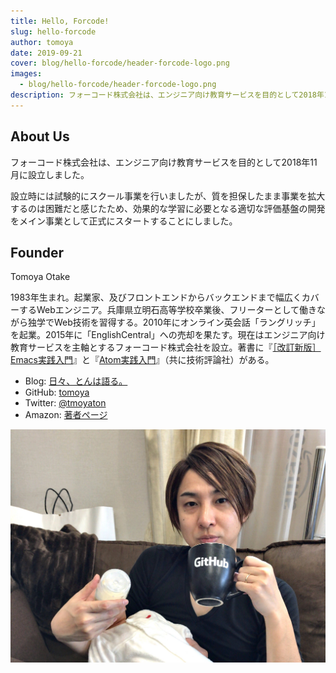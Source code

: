 ```yaml
---
title: Hello, Forcode!
slug: hello-forcode
author: tomoya
date: 2019-09-21
cover: blog/hello-forcode/header-forcode-logo.png
images:
  - blog/hello-forcode/header-forcode-logo.png
description: フォーコード株式会社は、エンジニア向け教育サービスを目的として2018年11月に設立しました。その後、効果的な学習に必要な評価基盤の開発をメイン事業として正式スタートしました。
---
```


## About Us

フォーコード株式会社は、エンジニア向け教育サービスを目的として2018年11月に設立しました。

設立時には試験的にスクール事業を行いましたが、質を担保したまま事業を拡大するのは困難だと感じたため、効果的な学習に必要となる適切な評価基盤の開発をメイン事業として正式にスタートすることにしました。

## Founder

Tomoya Otake

1983年生まれ。起業家、及びフロントエンドからバックエンドまで幅広くカバーするWebエンジニア。兵庫県立明石高等学校卒業後、フリーターとして働きながら独学でWeb技術を習得する。2010年にオンライン英会話「ラングリッチ」を起業。2015年に「EnglishCentral」への売却を果たす。現在はエンジニア向け教育サービスを主軸とするフォーコード株式会社を設立。著書に『[［改訂新版］Emacs実践入門](http://gihyo.jp/magazine/wdpress/plus/978-4-7741-9235-2)』と『[Atom実践入門](http://gihyo.jp/magazine/wdpress/plus/978-4-7741-8270-4)』（共に技術評論社）がある。

- Blog: [ 日々、とんは語る。](https://blog.tomoya.dev)
- GitHub: [tomoya](https://github.com/tomoya/)
- Twitter: [@tmoyaton](https://twitter.com/tomoyaton)
- Amazon: [著者ページ](https://www.amazon.co.jp/-/e/B007HB11FI)

![tomoyaの写真](./tomoya.jpg)
